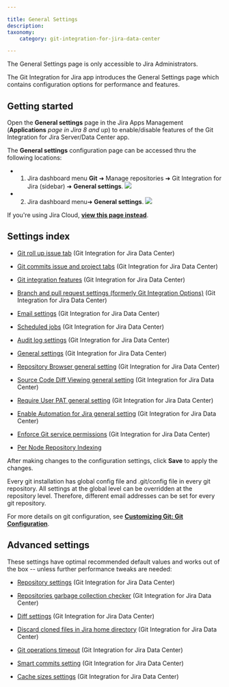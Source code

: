 ```yaml
---

title: General Settings
description:
taxonomy:
    category: git-integration-for-jira-data-center

---
```

The General Settings page is only accessible to Jira Administrators.

The Git Integration for Jira app introduces the General Settings page which contains configuration options for performance and features.

## Getting started

Open the **General settings** page in the Jira Apps Management (**Applications** _page in Jira 8 and up_) to enable/disable features of the Git Integration for Jira Server/Data Center app.

The **General settings** configuration page can be accessed thru the following locations:

*   1) Jira dashboard menu **Git** ➜ Manage repositories ➜ Git Integration for Jira (sidebar) ➜ **General settings**. ![](https://bigbrassband.atlassian.net/wiki/download/attachments/966852655/jira-serverdc-gen-cfg-entry-point-(c).png?version=3&modificationDate=1613118421121&cacheVersion=1&api=v2)


*   2) Jira dashboard menu➜ **General settings**.
![](https://bigbrassband.atlassian.net/wiki/download/attachments/966852655/jira-serverdc-gen-cfg-entry-point-two-(c).png?version=3&modificationDate=1613118421140&cacheVersion=1&api=v2)


If you're using Jira Cloud, [**view this page instead**](/git-integration-for-jira-cloud/general-settings-GIJ-Cloud/).

## Settings index

*   [Git roll up issue tab](/git-integration-for-jira-self-managed/git-roll-up-issue-tab-gij-self-managed) (Git Integration for Jira Data Center)

*   [Git commits issue and project tabs](/git-integration-for-jira-self-managed/git-commits-issue-and-project-tabs-gij-self-managed) (Git Integration for Jira Data Center)

*   [Git integration features](/git-integration-for-jira-self-managed/git-integration-features-gij-self-managed) (Git Integration for Jira Data Center)

*   [Branch and pull request settings (formerly Git Integration Options)](/git-integration-for-jira-self-managed/branch-and-pull-request-settings-formerly-git-integration-options-gij-self-managed) (Git Integration for Jira Data Center)

*   [Email settings](/git-integration-for-jira-self-managed/email-settings-gij-self-managed) (Git Integration for Jira Data Center)

*   [Scheduled jobs](/git-integration-for-jira-self-managed/scheduled-jobs-gij-self-managed) (Git Integration for Jira Data Center)

*   [Audit log settings](/git-integration-for-jira-self-managed/audit-log-settings-gij-self-managed) (Git Integration for Jira Data Center)

*   [General settings](/git-integration-for-jira-self-managed/general-settings-gij-self-managed) (Git Integration for Jira Data Center)

*   [Repository Browser general setting](/git-integration-for-jira-self-managed/repository-browser-general-setting-gij-self-managed) (Git Integration for Jira Data Center)

*   [Source Code Diff Viewing general setting](/git-integration-for-jira-self-managed/source-code-diff-viewing-general-setting-gij-self-managed) (Git Integration for Jira Data Center)

*   [Require User PAT general setting](/git-integration-for-jira-self-managed/require-user-pat-general-setting-gij-self-managed) (Git Integration for Jira Data Center)

*   [Enable Automation for Jira general setting](/git-integration-for-jira-self-managed/Enable-automation-for-jira-general-setting/) (Git Integration for Jira Data Center)

*   [Enforce Git service permissions](/git-integration-for-jira-self-managed/enforce-git-service-permissions-gij-self-managed) (Git Integration for Jira Data Center)

*   [Per Node Repository Indexing](/git-integration-for-jira-self-managed/per-node-repository-indexing-gij-self-managed)



After making changes to the configuration settings, click **Save** to apply the changes.

Every git installation has global config file and .git/config file in every git repository. All settings at the global level can be overridden at the repository level. Therefore, different email addresses can be set for every git repository.

For more details on git configuration, see [**Customizing Git: Git Configuration**](http://git-scm.com/book/en/Customizing-Git-Git-Configuration).

## Advanced settings

These settings have optimal recommended default values and works out of the box -- unless further performance tweaks are needed:

*   [Repository settings](/git-integration-for-jira-self-managed/repository-settings-gij-self-managed) (Git Integration for Jira Data Center)

*   [Repositories garbage collection checker](/git-integration-for-jira-self-managed/repositories-garbage-collection-checker-gij-self-managed) (Git Integration for Jira Data Center)

*   [Diff settings](/git-integration-for-jira-self-managed/diff-settings-gij-self-managed) (Git Integration for Jira Data Center)

*   [Discard cloned files in Jira home directory](/git-integration-for-jira-self-managed/discard-cloned-files-in-jira-home-directory-gij-self-managed) (Git Integration for Jira Data Center)

*   [Git operations timeout](/git-integration-for-jira-self-managed/git-operations-timeout-gij-self-managed) (Git Integration for Jira Data Center)

*   [Smart commits setting](/git-integration-for-jira-self-managed/smart-commits-setting-gij-self-managed) (Git Integration for Jira Data Center)

*   [Cache sizes settings](/git-integration-for-jira-self-managed/cache-sizes-settings-gij-self-managed) (Git Integration for Jira Data Center)